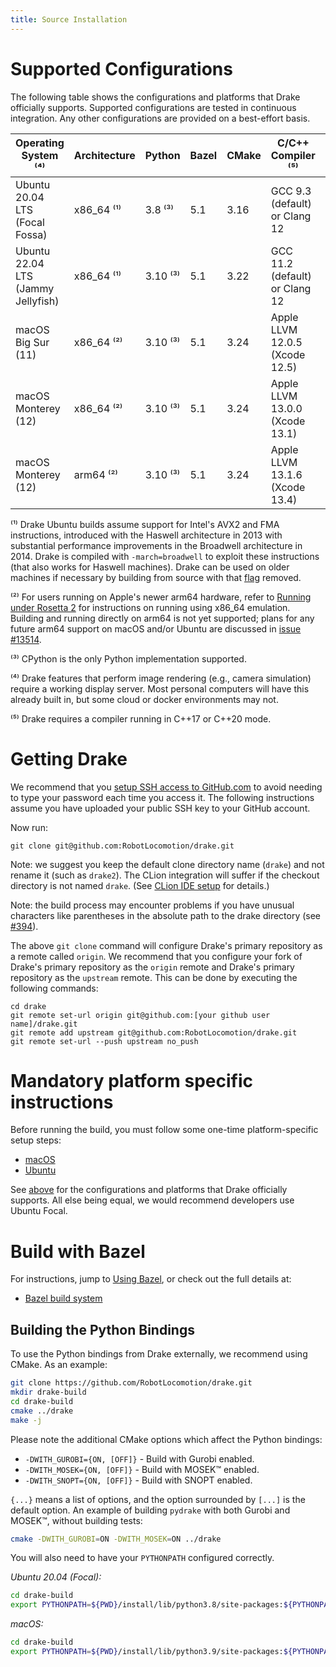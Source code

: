 ```yaml
---
title: Source Installation
---
```


# Supported Configurations

The following table shows the configurations and platforms that Drake
officially supports. Supported configurations are tested in continuous
integration. Any other configurations are provided on a best-effort basis.

<!-- The operating system requirements should match those listed in both the
     root CMakeLists.txt and tools/workspace/os.bzl. -->
<!-- The minimum compiler versions should match those listed in both the root
     CMakeLists.txt and tools/workspace/cc/repository.bzl. -->

| Operating System ⁽⁴⁾               | Architecture | Python   | Bazel | CMake | C/C++ Compiler ⁽⁵⁾             | Java                          |
|------------------------------------|--------------|----------|-------|-------|--------------------------------|-------------------------------|
| Ubuntu 20.04 LTS (Focal Fossa)     | x86_64 ⁽¹⁾   | 3.8 ⁽³⁾  | 5.1   | 3.16  | GCC 9.3 (default) or Clang 12  | OpenJDK 11                    |
| Ubuntu 22.04 LTS (Jammy Jellyfish) | x86_64 ⁽¹⁾   | 3.10 ⁽³⁾ | 5.1   | 3.22  | GCC 11.2 (default) or Clang 12 | OpenJDK 11                    |
| macOS Big Sur (11)                 | x86_64 ⁽²⁾   | 3.10 ⁽³⁾ | 5.1   | 3.24  | Apple LLVM 12.0.5 (Xcode 12.5) | AdoptOpenJDK 16 (HotSpot JVM) |
| macOS Monterey (12)                | x86_64 ⁽²⁾   | 3.10 ⁽³⁾ | 5.1   | 3.24  | Apple LLVM 13.0.0 (Xcode 13.1) | AdoptOpenJDK 16 (HotSpot JVM) |
| macOS Monterey (12)                | arm64 ⁽²⁾    | 3.10 ⁽³⁾ | 5.1   | 3.24  | Apple LLVM 13.1.6 (Xcode 13.4) | AdoptOpenJDK 16 (HotSpot JVM) |

⁽¹⁾ Drake Ubuntu builds assume support for Intel's AVX2 and FMA instructions,
introduced with the Haswell architecture in 2013 with substantial performance
improvements in the Broadwell architecture in 2014. Drake is compiled with
`-march=broadwell` to exploit these instructions (that also works for Haswell
machines). Drake can be used on older machines if necessary by building from
source with that
[flag](https://github.com/RobotLocomotion/drake/blob/77642cc9/math/BUILD.bazel#L288)
removed.

⁽²⁾ For users running on Apple's newer arm64 hardware, refer to
[Running under Rosetta 2](/rosetta2.html)
for instructions on running using x86_64 emulation.
Building and running directly on arm64 is not yet supported; plans
for any future arm64 support on macOS and/or Ubuntu are discussed in
[issue #13514](https://github.com/RobotLocomotion/drake/issues/13514).

⁽³⁾ CPython is the only Python implementation supported.

⁽⁴⁾ Drake features that perform image rendering (e.g., camera simulation)
require a working display server.  Most personal computers will have this
already built in, but some cloud or docker environments may not.

⁽⁵⁾ Drake requires a compiler running in C++17 or C++20 mode.

# Getting Drake

We recommend that you [setup SSH access to GitHub.com](https://help.github.com/articles/adding-a-new-ssh-key-to-your-github-account/)
to avoid needing to type your password each time you access it. The following
instructions assume you have uploaded your public SSH key to your GitHub
account.

Now run:

```
git clone git@github.com:RobotLocomotion/drake.git
```

Note: we suggest you keep the default clone directory name (``drake``) and not
rename it (such as ``drake2``).  The CLion integration will suffer if the
checkout directory is not named ``drake``.  (See [CLion IDE setup](clion.html) for details.)

Note: the build process may encounter problems if you have unusual characters
like parentheses in the absolute path to the drake directory
(see [#394](https://github.com/RobotLocomotion/drake/issues/394)).

The above ``git clone`` command will configure Drake's primary repository as a
remote called ``origin``. We recommend that you configure your fork of Drake's
primary repository as the ``origin`` remote and Drake's primary repository as
the ``upstream`` remote. This can be done by executing the following commands:

```
cd drake
git remote set-url origin git@github.com:[your github user name]/drake.git
git remote add upstream git@github.com:RobotLocomotion/drake.git
git remote set-url --push upstream no_push
```

# Mandatory platform specific instructions

Before running the build, you must follow some one-time platform-specific
setup steps:

* [macOS](/mac.html)
* [Ubuntu](/ubuntu.html)

See [above](#supported-configurations)
for the configurations and platforms that Drake officially supports.
All else being equal, we would recommend developers use Ubuntu Focal.

# Build with Bazel

For instructions, jump to [Using Bazel](/bazel.html#developing-drake-using-bazel), or check out the
full details at:

* [Bazel build system](/bazel.html)

## Building the Python Bindings

To use the Python bindings from Drake externally, we recommend using CMake.
As an example:

```bash
git clone https://github.com/RobotLocomotion/drake.git
mkdir drake-build
cd drake-build
cmake ../drake
make -j
```

Please note the additional CMake options which affect the Python bindings:

* ``-DWITH_GUROBI={ON, [OFF]}`` - Build with Gurobi enabled.
* ``-DWITH_MOSEK={ON, [OFF]}`` - Build with MOSEK™ enabled.
* ``-DWITH_SNOPT={ON, [OFF]}`` - Build with SNOPT enabled.

``{...}`` means a list of options, and the option surrounded by ``[...]`` is
the default option. An example of building ``pydrake`` with both Gurobi and
MOSEK™, without building tests:

```bash
cmake -DWITH_GUROBI=ON -DWITH_MOSEK=ON ../drake
```

You will also need to have your ``PYTHONPATH`` configured correctly.

*Ubuntu 20.04 (Focal):*

```bash
cd drake-build
export PYTHONPATH=${PWD}/install/lib/python3.8/site-packages:${PYTHONPATH}
```
*macOS:*

```bash
cd drake-build
export PYTHONPATH=${PWD}/install/lib/python3.9/site-packages:${PYTHONPATH}
```
